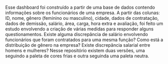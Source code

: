 Esse dashboard foi construído a partir de uma base de dados contendo informações sobre os funcionários de uma empresa. A partir das colunas: ID, nome, gênero (feminino ou masculino), cidade, dados de contratação, dados de demissão, salário, área, carga, hora extra e avaliação, foi feito um 
estudo envolvendo a criação de várias medidas para responder alguns questionamentos. Existe alguma discrepância de salário envolvendo funcionários que
foram contratados para uma mesma função? Como está a distribuição de gênero na empresa? Existe discrepância salarial entre homens e mulheres?
Nesse repositório existem duas versões, uma seguindo a paleta de cores frias e outra seguinda uma paleta neutra. 
